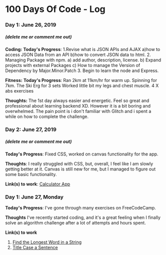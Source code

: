 # 100 Days Of Code - Log

### Day 1: June 26, 2019 
##### (delete me or comment me out)
**Coding:**
**Today's Progress**: 
1.Revise what is JSON APIs and AJAX
a)how to access JSON Data from an API 
b)how to convert JSON data to html.
2. Managing Package with npm.
a) add author, description, license.
b) Expand projects with external Packages
c) How to manage the Version of Dependency by Major.Minor.Patch
3. Begin to learn the node and Express. 

**Fitness:**
**Today's Progress**: 
Ran 2km at 11km/hr for warm up.
 Spinning for 7km.
 The Ski Erg for 3 sets
 Worked little bit my legs and chest muscle.
 4 X abs exercises
 
**Thoughts:** 
The 1st day always easier and energetic. Feel so great and professional about learning backend XD. However it is a bit boring and overwhelmed. The pain point is i don't familiar with Glitch and i spent a while on how to complete the challenge.



### Day 2: June 27, 2019 
##### (delete me or comment me out)

**Today's Progress**: Fixed CSS, worked on canvas functionality for the app.

**Thoughts**: I really struggled with CSS, but, overall, I feel like I am slowly getting better at it. Canvas is still new for me, but I managed to figure out some basic functionality.

**Link(s) to work**: [Calculator App](http://www.example.com)


### Day 1: June 27, Monday

**Today's Progress**: I've gone through many exercises on FreeCodeCamp.

**Thoughts** I've recently started coding, and it's a great feeling when I finally solve an algorithm challenge after a lot of attempts and hours spent.

**Link(s) to work**
1. [Find the Longest Word in a String](https://www.freecodecamp.com/challenges/find-the-longest-word-in-a-string)
2. [Title Case a Sentence](https://www.freecodecamp.com/challenges/title-case-a-sentence)
